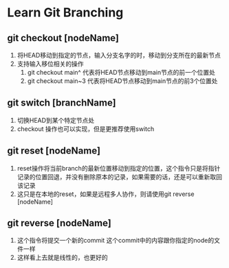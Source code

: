 # Learn Git Branching
## git checkout [nodeName]
1. 将HEAD移动到指定的节点，输入分支名字的时，移动到分支所在的最新节点
2. 支持输入移位相关的操作 
   1. git checkout main^ 代表将HEAD节点移动到main节点的前一个位置处
   2. git checkout main~3 代表将HEAD节点移动到main节点的前3个位置处
## git switch [branchName]
1. 切换HEAD到某个特定节点处
2. checkout 操作也可以实现，但是更推荐使用switch
## git reset [nodeName]
1. reset操作将当前branch的最新位置移动到指定的位置，这个指令只是将指针记录的位置回退，并没有删除原本的记录，如果需要的话，还是可以重新取回该记录
2. 这只是在本地的reset，如果是远程多人协作，则请使用git reverse [nodeName]
## git reverse [nodeName]
1. 这个指令将提交一个新的commit 这个commit中的内容跟你指定的node的文件一样
2. 这样看上去就是线性的，也更好的